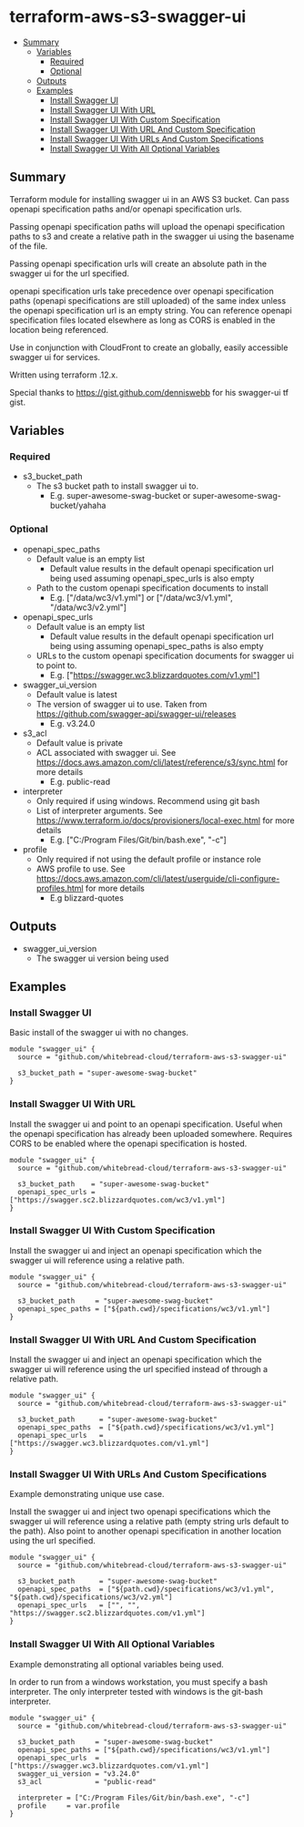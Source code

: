 # terraform-aws-s3-swagger-ui

- [Summary](#summary)
  - [Variables](#variables)
    - [Required](#required)
    - [Optional](#optional)
  - [Outputs](#outputs)
  - [Examples](#examples)
    - [Install Swagger UI](#install-swagger-ui)
    - [Install Swagger UI With URL](#install-swagger-ui-with-url)
    - [Install Swagger UI With Custom Specification](#install-swagger-ui-with-custom-specification)
    - [Install Swagger UI With URL And Custom Specification](#install-swagger-ui-with-url-and-custom-specification)
    - [Install Swagger UI With URLs And Custom Specifications](#install-swagger-ui-with-urls-and-custom-specifications)
    - [Install Swagger UI With All Optional Variables](#install-swagger-ui-with-all-optional-variables)

## Summary

Terraform module for installing swagger ui in an AWS S3 bucket.
Can pass openapi specification paths and/or openapi specification urls.

Passing openapi specification paths will upload the openapi specification paths
to s3 and create a relative path in the swagger ui using the basename of the file.

Passing openapi specification urls will create an absolute path in the
swagger ui for the url specified.

openapi specification urls take precedence over openapi specification paths
(openapi specifications are still uploaded) of the same index unless the openapi
specification url is an empty string.
You can reference openapi specification files located elsewhere as long as CORS
is enabled in the location being referenced.

Use in conjunction with CloudFront to create an globally, easily accessible swagger ui for services.

Written using terraform .12.x.

Special thanks to https://gist.github.com/denniswebb for his swagger-ui tf gist.

## Variables

### Required

- s3_bucket_path
  - The s3 bucket path to install swagger ui to.
    - E.g. super-awesome-swag-bucket or super-awesome-swag-bucket/yahaha

### Optional

- openapi_spec_paths
  - Default value is an empty list
    - Default value results in the default openapi specification url being used
      assuming openapi_spec_urls is also empty
  - Path to the custom openapi specification documents to install
    - E.g. ["/data/wc3/v1.yml"] or ["/data/wc3/v1.yml", "/data/wc3/v2.yml"]
- openapi_spec_urls
  - Default value is an empty list
    - Default value results in the default openapi specification url being using
      assuming openapi_spec_paths is also empty
  - URLs to the custom openapi specification documents for swagger ui to point to.
    - E.g. ["https://swagger.wc3.blizzardquotes.com/v1.yml"]
- swagger_ui_version
  - Default value is latest
  - The version of swagger ui to use. Taken from https://github.com/swagger-api/swagger-ui/releases
    - E.g. v3.24.0
- s3_acl
  - Default value is private
  - ACL associated with swagger ui. See https://docs.aws.amazon.com/cli/latest/reference/s3/sync.html for more details
    - E.g. public-read
- interpreter
  - Only required if using windows. Recommend using git bash
  - List of interpreter arguments. See https://www.terraform.io/docs/provisioners/local-exec.html for more details
    - E.g. ["C:/Program Files/Git/bin/bash.exe", "-c"]
- profile
  - Only required if not using the default profile or instance role
  - AWS profile to use. See https://docs.aws.amazon.com/cli/latest/userguide/cli-configure-profiles.html for more details
    - E.g blizzard-quotes

## Outputs

- swagger_ui_version
  - The swagger ui version being used

## Examples

### Install Swagger UI

Basic install of the swagger ui with no changes.

```
module "swagger_ui" {
  source = "github.com/whitebread-cloud/terraform-aws-s3-swagger-ui"

  s3_bucket_path = "super-awesome-swag-bucket"
}
```

### Install Swagger UI With URL

Install the swagger ui and point to an openapi specification.
Useful when the openapi specification has already been uploaded somewhere.
Requires CORS to be enabled where the openapi specification is hosted.

```
module "swagger_ui" {
  source = "github.com/whitebread-cloud/terraform-aws-s3-swagger-ui"

  s3_bucket_path    = "super-awesome-swag-bucket"
  openapi_spec_urls = ["https://swagger.sc2.blizzardquotes.com/wc3/v1.yml"]
}
```

### Install Swagger UI With Custom Specification

Install the swagger ui and inject an openapi specification
which the swagger ui will reference using a relative path.

```
module "swagger_ui" {
  source = "github.com/whitebread-cloud/terraform-aws-s3-swagger-ui"

  s3_bucket_path     = "super-awesome-swag-bucket"
  openapi_spec_paths = ["${path.cwd}/specifications/wc3/v1.yml"]
}
```

### Install Swagger UI With URL And Custom Specification

Install the swagger ui and inject an openapi specification which
the swagger ui will reference using the url specified instead of through
a relative path.

```
module "swagger_ui" {
  source = "github.com/whitebread-cloud/terraform-aws-s3-swagger-ui"

  s3_bucket_path      = "super-awesome-swag-bucket"
  openapi_spec_paths  = ["${path.cwd}/specifications/wc3/v1.yml"]
  openapi_spec_urls   = ["https://swagger.wc3.blizzardquotes.com/v1.yml"]
}
```

### Install Swagger UI With URLs And Custom Specifications

Example demonstrating unique use case.

Install the swagger ui and inject two openapi specifications which the
swagger ui will reference using a relative path
(empty string urls default to the path). Also point to another openapi
specification in another location using the url specified.

```
module "swagger_ui" {
  source = "github.com/whitebread-cloud/terraform-aws-s3-swagger-ui"

  s3_bucket_path      = "super-awesome-swag-bucket"
  openapi_spec_paths  = ["${path.cwd}/specifications/wc3/v1.yml", "${path.cwd}/specifications/wc3/v2.yml"]
  openapi_spec_urls   = ["", "", "https://swagger.sc2.blizzardquotes.com/v1.yml"]
}
```

### Install Swagger UI With All Optional Variables

Example demonstrating all optional variables being used.

In order to run from a windows workstation, you must specify a bash
interpreter. The only interpreter tested with windows is the git-bash interpreter.

```
module "swagger_ui" {
  source = "github.com/whitebread-cloud/terraform-aws-s3-swagger-ui"

  s3_bucket_path     = "super-awesome-swag-bucket"
  openapi_spec_paths = ["${path.cwd}/specifications/wc3/v1.yml"]
  openapi_spec_urls  = ["https://swagger.wc3.blizzardquotes.com/v1.yml"]
  swagger_ui_version = "v3.24.0"
  s3_acl             = "public-read"

  interpreter = ["C:/Program Files/Git/bin/bash.exe", "-c"]
  profile     = var.profile
}
```

